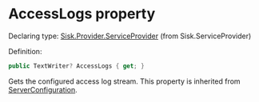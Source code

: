 <!--

Copyrights 2023 Sisk Framework - CypherPotato
Published under MIT license

!!! DO NOT EDIT THIS FILE !!!
This file was generated by a tool in the Sisk package. To edit the information in this documentation,
edit the XML documentation present in the Sisk source code.

-->


# AccessLogs property

Declaring type: [Sisk.Provider.ServiceProvider](/read?q=/contents/spec/Sisk.Provider.ServiceProvider.md) (from Sisk.ServiceProvider)


Definition:

```cs
public TextWriter? AccessLogs { get; }
```

Gets the configured access log stream. This property is inherited from <a href="/read?q=/contents/spec/Sisk.Provider.ServiceProvider.md">ServerConfiguration</a>.

